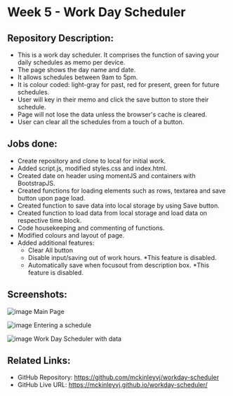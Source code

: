 # Week 5 - Work Day Scheduler

## Repository Description:

- This is a work day scheduler. It comprises the function of saving your daily schedules as memo per device.
- The page shows the day name and date.
- It allows schedules between 9am to 5pm.
- It is colour coded: light-gray for past, red for present, green for future schedules.
- User will key in their memo and click the save button to store their schedule.
- Page will not lose the data unless the browser's cache is cleared.
- User can clear all the schedules from a touch of a button.

## Jobs done:

-   Create repository and clone to local for initial work.
-   Added script.js, modified styles.css and index.html.
-   Created date on header using momentJS and containers with BootstrapJS.
-   Created functions for loading elements such as rows, textarea and save button upon page load.
-   Created function to save data into local storage by using Save button.
-   Created function to load data from local storage and load data on respective time block.
-   Code housekeeping and commenting of functions.
-   Modified colours and layout of page.
-   Added additional features: 
      - Clear All button 
      - Disable input/saving out of work hours. *This feature is disabled.
      - Automatically save when focusout from description box. *This feature is disabled.

## Screenshots:
![image](https://user-images.githubusercontent.com/87624839/133923220-c1fcaa8b-bb25-4e73-9127-6001a9cfc121.png)
Main Page

![image](https://user-images.githubusercontent.com/87624839/133923238-28cbd82f-bce1-4213-9d7c-52fde5dc9a30.png)
Entering a schedule

![image](https://user-images.githubusercontent.com/87624839/133923342-576fa2af-a2a6-4456-87c4-82c9a2fd8826.png)
Work Day Scheduler with data

## Related Links:

-   GitHub Repository: https://github.com/mckinleyvj/workday-scheduler
-   GitHub Live URL: https://mckinleyvj.github.io/workday-scheduler/
